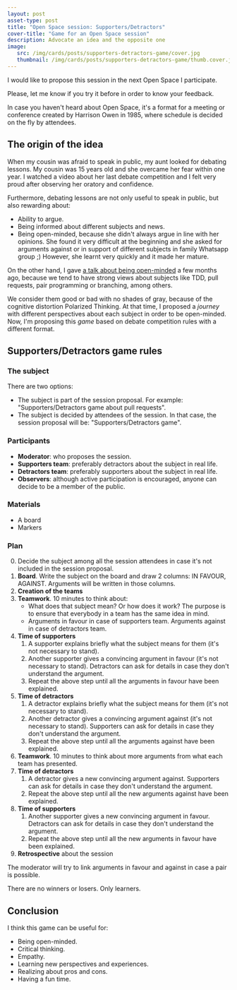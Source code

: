 ```yaml
---
layout: post
asset-type: post
title: "Open Space session: Supporters/Detractors"
cover-title: "Game for an Open Space session"
description: Advocate an idea and the opposite one
image:
   src: /img/cards/posts/supporters-detractors-game/cover.jpg
   thumbnail: /img/cards/posts/supporters-detractors-game/thumb.cover.jpg
---
```


I would like to propose this session in the next Open Space I participate.

Please, let me know if you try it before in order to know your feedback.

In case you haven't heard about Open Space, it's a format for a meeting or conference created by Harrison Owen in 1985, where schedule is decided on the fly by attendees.

## The origin of the idea

When my cousin was afraid to speak in public, my aunt looked for debating lessons. My cousin was 15 years old and she overcame her fear within one year. I watched a video about her last debate competition and I felt very proud after observing her oratory and confidence.  

Furthermore, debating lessons are not only useful to speak in public, but also rewarding about:

* Ability to argue.
* Being informed about different subjects and news.
* Being open-minded, because she didn't always argue in line with her opinions. She found it very difficult at the beginning and she asked for arguments against or in support of different subjects in family Whatsapp group ;) However, she learnt very quickly and it made her mature.

On the other hand, I gave [a talk about being open-minded](/2018/07/05/be-open-minded-my-friend.html) a few months ago, because we tend to have strong views about subjects like TDD, pull requests, pair programming or branching, among others. 

We consider them good or bad with no shades of gray, because of the cognitive distortion Polarized Thinking. At that time, I proposed a _journey_ with different perspectives about each subject in order to be open-minded. Now, I'm proposing this _game_ based on debate competition rules with a different format.

## Supporters/Detractors game rules

### The subject

There are two options:

* The subject is part of the session proposal. For example: "Supporters/Detractors game about pull requests".
* The subject is decided by attendees of the session. In that case, the session proposal will be: "Supporters/Detractors game".

### Participants

* **Moderator**: who proposes the session.
* **Supporters team**: preferably detractors about the subject in real life.
* **Detractors team**: preferably supporters about the subject in real life.
* **Observers**: although active participation is encouraged, anyone can decide to be a member of the public.

### Materials

* A board
* Markers

### Plan

0. Decide the subject among all the session attendees in case it's not included in the session proposal.
1. **Board**. Write the subject on the board and draw 2 columns: IN FAVOUR, AGAINST. Arguments will be written in those columns.
2. **Creation of the teams**
3. **Teamwork**. 10 minutes to think about:
    * What does that subject mean? Or how does it work? The purpose is to ensure that everybody in a team has the same idea in mind.
    * Arguments in favour in case of supporters team. Arguments against in case of detractors team.
4. **Time of supporters**
    1. A supporter explains briefly what the subject means for them (it's not necessary to stand).
    2. Another supporter gives a convincing argument in favour (it's not necessary to stand). Detractors can ask for details in case they don't understand the argument.
    3. Repeat the above step until all the arguments in favour have been explained.
5. **Time of detractors**
    1. A detractor explains briefly what the subject means for them (it's not necessary to stand).
    2. Another detractor gives a convincing argument against (it's not necessary to stand). Supporters can ask for details in case they don't understand the argument.
    3. Repeat the above step until all the arguments against have been explained.
6. **Teamwork**. 10 minutes to think about more arguments from what each team has presented. 
7. **Time of detractors**
    1. A detractor gives a new convincing argument against. Supporters can ask for details in case they don't understand the argument.
    2. Repeat the above step until all the new arguments against have been explained.
8. **Time of supporters**
    1. Another supporter gives a new convincing argument in favour. Detractors can ask for details in case they don't understand the argument.
    2. Repeat the above step until all the new arguments in favour have been explained.
9. **Retrospective** about the session

The moderator will try to link arguments in favour and against in case a pair is possible.

There are no winners or losers. Only learners.

## Conclusion

I think this game can be useful for:

* Being open-minded.
* Critical thinking.
* Empathy.
* Learning new perspectives and experiences.
* Realizing about pros and cons.
* Having a fun time.

